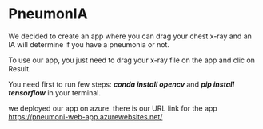 # PneumonIA
We decided to create an app where you can drag your chest x-ray and an IA will determine if you have a pneumonia or not.  

To use our app, you just need to drag your x-ray file on the app and clic on Result. 

You need first to run few steps: ***conda install opencv*** and ***pip install tensorflow*** in your terminal. 

we deployed our app on azure. there is our URL link for the app https://pneumoni-web-app.azurewebsites.net/
